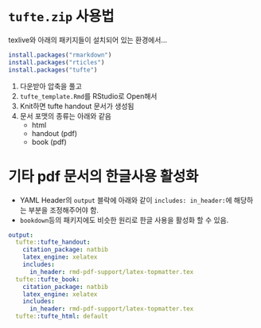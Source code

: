 # `tufte.zip` 사용법

texlive와 아래의 패키지들이 설치되어 있는 환경에서...

```r
install.packages("rmarkdown")
install.packages("rticles")
install.packages("tufte")
```

1. 다운받아 압축을 풀고
2. `tufte_template.Rmd`를 RStudio로 Open해서
3. Knit하면 tufte handout 문서가 생성됨
4. 문서 포맷의 종류는 아래와 같음
    + html 
    + handout (pdf)
    + book (pdf)

# 기타 pdf 문서의 한글사용 활성화

+ YAML Header의 `output` 블락에 아래와 같이 `includes: in_header:`에 해당하는 부분을 조정해주어야 함.
+ `bookdown`등의 패키지에도 비슷한 원리로 한글 사용을 활성화 할 수 있음.

```YAML
output:
  tufte::tufte_handout:
    citation_package: natbib
    latex_engine: xelatex
    includes:    
      in_header: rmd-pdf-support/latex-topmatter.tex 
  tufte::tufte_book:
    citation_package: natbib
    latex_engine: xelatex
    includes:
      in_header: rmd-pdf-support/latex-topmatter.tex
  tufte::tufte_html: default
  ```
